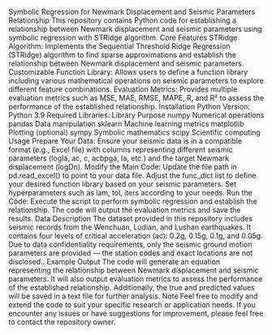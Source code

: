 Symbolic Regression for Newmark Displacement and Seismic Parameters Relationship
This repository contains Python code for establishing a relationship between Newmark displacement and seismic parameters using symbolic regression with STRidge algorithm.
Core Features
	STRidge Algorithm: Implements the Sequential Threshold Ridge Regression (STRidge) algorithm to find sparse approximations and establish the relationship between Newmark displacement and seismic parameters.
	Customizable Function Library: Allows users to define a function library including various mathematical operations on seismic parameters to explore different feature combinations.
	Evaluation Metrics: Provides multiple evaluation metrics such as MSE, MAE, RMSE, MAPE, R, and R² to assess the performance of the established relationship.
Installation
	Python Version: Python 3.9
Required Libraries:
	Library	Purpose
	numpy	Numerical operations
	pandas	Data manipulation
	sklearn	Machine learning metrics
	matplotlib	Plotting (optional)
	sympy	Symbolic mathematics
	scipy	Scientific computing
Usage
	Prepare Your Data: Ensure your seismic data is in a compatible format (e.g., Excel file) with columns representing different seismic parameters (logIa, ac, c, acbpga, Ia, etc.) and the target Newmark displacement (logDn).
	Modify the Main Code:
	 Update the file path in pd.read_excel() to point to your data file.
	 Adjust the func_dict list to define your desired function library based on your seismic parameters.
	 Set hyperparameters such as lam, tol, iters according to your needs.
	Run the Code: Execute the script to perform symbolic regression and establish the relationship. The code will output the evaluation metrics and save the results.
Data Description
	The dataset provided in this repository includes seismic records from the Wenchuan, Ludian, and Lushan earthquakes. It contains four levels of critical acceleration (ac): 0.2g, 0.15g, 0.1g, and 0.05g.
	Due to data confidentiality requirements, only the seismic ground motion parameters are provided — the station codes and exact locations are not disclosed..
Example Output
	The code will generate an equation representing the relationship between Newmark displacement and seismic parameters. It will also output evaluation metrics to assess the performance of the established relationship. Additionally, the true and predicted values will be saved in a text file for further analysis.
Note
	Feel free to modify and extend the code to suit your specific research or application needs. If you encounter any issues or have suggestions for improvement, please feel free to contact the repository owner.
